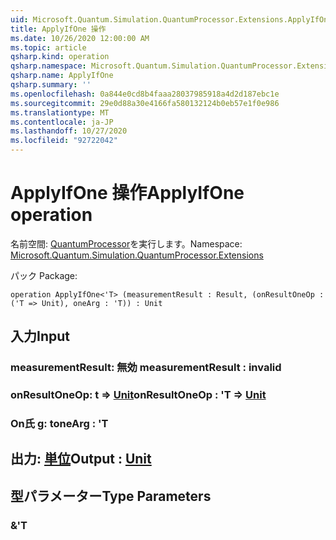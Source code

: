 ```yaml
---
uid: Microsoft.Quantum.Simulation.QuantumProcessor.Extensions.ApplyIfOne
title: ApplyIfOne 操作
ms.date: 10/26/2020 12:00:00 AM
ms.topic: article
qsharp.kind: operation
qsharp.namespace: Microsoft.Quantum.Simulation.QuantumProcessor.Extensions
qsharp.name: ApplyIfOne
qsharp.summary: ''
ms.openlocfilehash: 0a844e0cd8b4faaa28037985918a4d2d187ebc1e
ms.sourcegitcommit: 29e0d88a30e4166fa580132124b0eb57e1f0e986
ms.translationtype: MT
ms.contentlocale: ja-JP
ms.lasthandoff: 10/27/2020
ms.locfileid: "92722042"
---
```

# <a name="applyifone-operation"></a><span data-ttu-id="43d52-102">ApplyIfOne 操作</span><span class="sxs-lookup"><span data-stu-id="43d52-102">ApplyIfOne operation</span></span>

<span data-ttu-id="43d52-103">名前空間: [QuantumProcessor](xref:Microsoft.Quantum.Simulation.QuantumProcessor.Extensions)を実行します。</span><span class="sxs-lookup"><span data-stu-id="43d52-103">Namespace: [Microsoft.Quantum.Simulation.QuantumProcessor.Extensions](xref:Microsoft.Quantum.Simulation.QuantumProcessor.Extensions)</span></span>

<span data-ttu-id="43d52-104">パック [](https://nuget.org/packages/)</span><span class="sxs-lookup"><span data-stu-id="43d52-104">Package: [](https://nuget.org/packages/)</span></span>




```qsharp
operation ApplyIfOne<'T> (measurementResult : Result, (onResultOneOp : ('T => Unit), oneArg : 'T)) : Unit
```


## <a name="input"></a><span data-ttu-id="43d52-105">入力</span><span class="sxs-lookup"><span data-stu-id="43d52-105">Input</span></span>

### <a name="measurementresult--__invalidresult__"></a><span data-ttu-id="43d52-106">measurementResult: __無効 <Result>__</span><span class="sxs-lookup"><span data-stu-id="43d52-106">measurementResult : __invalid<Result>__</span></span>




### <a name="onresultoneop--t--unit"></a><span data-ttu-id="43d52-107">onResultOneOp: t => [Unit](xref:microsoft.quantum.lang-ref.unit)</span><span class="sxs-lookup"><span data-stu-id="43d52-107">onResultOneOp : 'T => [Unit](xref:microsoft.quantum.lang-ref.unit)</span></span> 




### <a name="onearg--t"></a><span data-ttu-id="43d52-108">On氏 g: t</span><span class="sxs-lookup"><span data-stu-id="43d52-108">oneArg : 'T</span></span>





## <a name="output--unit"></a><span data-ttu-id="43d52-109">出力: [単位](xref:microsoft.quantum.lang-ref.unit)</span><span class="sxs-lookup"><span data-stu-id="43d52-109">Output : [Unit](xref:microsoft.quantum.lang-ref.unit)</span></span>



## <a name="type-parameters"></a><span data-ttu-id="43d52-110">型パラメーター</span><span class="sxs-lookup"><span data-stu-id="43d52-110">Type Parameters</span></span>

### <a name="t"></a><span data-ttu-id="43d52-111">&</span><span class="sxs-lookup"><span data-stu-id="43d52-111">'T</span></span>

